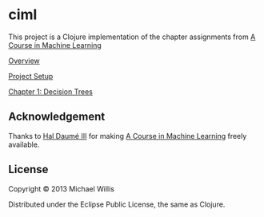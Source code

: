 # ciml

This project is a Clojure implementation of the chapter assignments from [A Course in Machine Learning](http://ciml.info/)

[Overview](https://github.com/willismichael/ciml/wiki/Overview)

[Project Setup](https://github.com/willismichael/ciml/wiki/Project-Setup)

[Chapter 1: Decision Trees](https://github.com/willismichael/ciml/wiki/Chapter-1:-Decision-Trees)

## Acknowledgement

Thanks to [Hal Daumé III](http://www.umiacs.umd.edu/~hal/) for making [A Course in Machine Learning](http://ciml.info/) freely available.

## License

Copyright © 2013 Michael Willis

Distributed under the Eclipse Public License, the same as Clojure.
